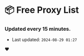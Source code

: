 # :package: Free Proxy List
### Updated every 15 minutes.

- Last updated: `2024-08-29 01:27`

:heart:
